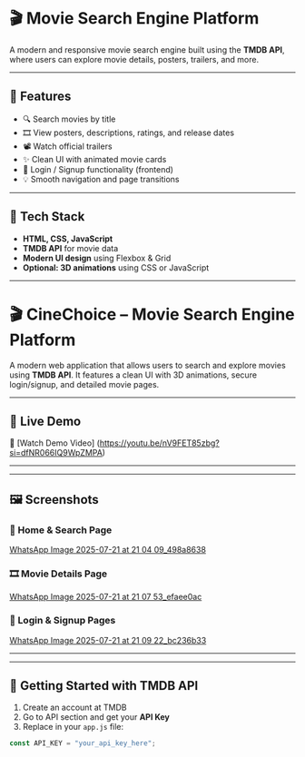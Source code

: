 # 🎬 Movie Search Engine Platform

A modern and responsive movie search engine built using the **TMDB API**, where users can explore movie details, posters, trailers, and more.

---

## 🚀 Features

- 🔍 Search movies by title
- 🎞️ View posters, descriptions, ratings, and release dates
- 📽️ Watch official trailers
- ✨ Clean UI with animated movie cards
- 🔐 Login / Signup functionality (frontend)
- 💡 Smooth navigation and page transitions

---

## 🧰 Tech Stack

- **HTML, CSS, JavaScript**
- **TMDB API** for movie data
- **Modern UI design** using Flexbox & Grid
- **Optional: 3D animations** using CSS or JavaScript

---
# 🎬 CineChoice – Movie Search Engine Platform

A modern web application that allows users to search and explore movies using **TMDB API**. It features a clean UI with 3D animations, secure login/signup, and detailed movie pages.

---

## 🔗 Live Demo

🎥 [Watch Demo Video] (https://youtu.be/nV9FET85zbg?si=dfNR066IQ9WpZMPA)

---

---

## 🖼️ Screenshots

### 🔎 Home & Search Page
[WhatsApp Image 2025-07-21 at 21 04 09_498a8638](https://github.com/user-attachments/assets/296fa736-b568-4d57-935a-a6ec82d1fb4f)


### 🎞️ Movie Details Page
[WhatsApp Image 2025-07-21 at 21 07 53_efaee0ac](https://github.com/user-attachments/assets/a44e4f31-6621-414c-b4bd-f209ed4da3a8)


### 🔐 Login & Signup Pages
[WhatsApp Image 2025-07-21 at 21 09 22_bc236b33](https://github.com/user-attachments/assets/c3addcc6-708e-40af-9502-d4fa6e824d6a)


---



---

## 🔑 Getting Started with TMDB API

1. Create an account at TMDB
2. Go to API section and get your **API Key**
3. Replace in your `app.js` file:

```js
const API_KEY = "your_api_key_here";



